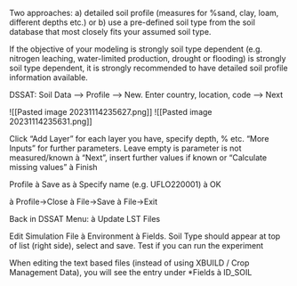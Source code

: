
Two approaches: 
a) detailed soil profile (measures for %sand, clay, loam, different depths etc.) or 
b) use a pre-defined soil type from the soil database that most closely fits your assumed soil type. 

If the objective of your modeling is strongly soil type dependent (e.g. nitrogen leaching, water-limited production, drought or flooding) is strongly soil type dependent, it is strongly recommended to have detailed soil profile information available. 

  
DSSAT: Soil Data --> Profile --> New. 
Enter country, location, code --> Next

![[Pasted image 20231114235627.png]]
![[Pasted image 20231114235631.png]]

Click “Add Layer” for each layer you have, specify depth, % etc. “More Inputs” for further parameters. Leave empty is parameter is not measured/known à “Next”, insert further values if known or “Calculate missing values” à Finish

Profile à Save as à Specify name (e.g. UFLO220001) à OK

à Profile->Close à File->Save à File->Exit

Back in DSSAT Menu: à Update LST Files

Edit Simulation File à Environment à Fields. Soil Type should appear at top of list (right side), select and save. Test if you can run the experiment

When editing the text based files (instead of using XBUILD / Crop Management Data), you will see the entry under *Fields à ID_SOIL